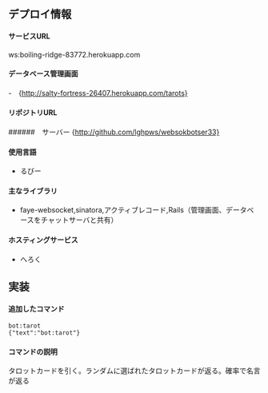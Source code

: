## デプロイ情報
#### サービスURL
ws:boiling-ridge-83772.herokuapp.com
#### データベース管理画面
-　{http://salty-fortress-26407.herokuapp.com/tarots}

#### リポジトリURL
######　サーバー
{http://github.com/lghpws/websokbotser33}

#### 使用言語
- るびー

#### 主なライブラリ
- faye-websocket,sinatora,アクティブレコード,Rails（管理画面、データベースをチャットサーバと共有）
####  ホスティングサービス
- へろく

## 実装

#### 追加したコマンド
```
bot:tarot
{"text":"bot:tarot"}
```

#### コマンドの説明
タロットカードを引く。ランダムに選ばれたタロットカードが返る。確率で名言が返る

